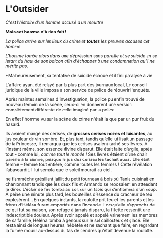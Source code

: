 # L'Outsider
*C'est l'histoire d'un homme accusé d'un meurtre*   
  
**Mais cet homme n'à rien fait !**  

_La police arrive sur les lieux du crime et **toutes** les preuves accuses cet homme_

*L'homme tombe alors dans une dépréssion sans pareille et se suicide en se jetant du haut de son balcon afin d'échapper à une condamnation qu'il ne mérite pas.*

*Malheureusement, sa tentative de suicide échoue et il fini paralysé à vie


L'affaire ayant été relayé par la plus part des journaux local, Le conseil juridique de la ville imposa a son service de police de réouvrir l'enquète.

Après maintes semaines d'investiguation, la police pu enfin trouvé de nouveau témoin de la scène, ceux-ci en donnèrent une version complètement diffèrente de celle imaginé par la police. 

En effet l'homme vu sur la scène du crime n'était la que par un pur fruit du hasard.


Ils avaient mangé des cerises, de **grosses cerises noires et luisantes**, au jus couleur de vin sombre. Et, plus tard, tandis qu’elle lui lisait un passage de la Princesse, il remarqua que les cerises avaient taché ses lèvres. A l’instant même, son essence divine disparut. Elle était faite d’argile, après tout – comme lui, _comme tout le monde !_ Ses lèvres étaient d’une chair pareille à la sienne, puisque le jus des cerises les tachait aussi. Elle était femme – femme tout entière, comme toutes les femmes ! Cette révélation l’abasourdit. Il lui sembla que le soleil mourait au ciel.

ne flammèche grésillant jaillit du petit fourneau à bois où Tania cuisinait en chantonnant tandis que les deux fils et Armando se reposaient en attendant le dîner. L’éclair de feu tomba au sol, sur un tapis qui s’enflamma d’un coup. À peine une minute plus tard, les bouteilles d’essence du cracheur de feu explosèrent…
En quelques instants, la roulotte prit feu et les parents et les frères d’Héléna furent emportés dans l’incendie.
Lorsqu’elle s’approcha de ce qui fut sa maison, son refuge à jamais disparu, la fillette ressentit une indescriptible douleur.
Après avoir appelé et appelé vainement les membres de sa famille, Héléna tomba à genoux sur le sol caillouteux et glacé. Elle resta ainsi de longues heures, hébétée et ne sachant que faire, en regardant la fumée mourir au-dessus du tas de cendres qu’était devenue la roulotte.
